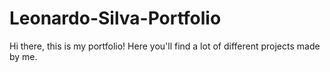 # Leonardo-Silva-Portfolio
Hi there, this is my portfolio! Here you'll find a lot of different projects made by me.
